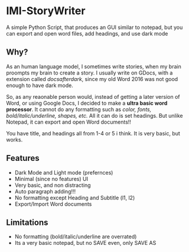 # IMI-StoryWriter
A simple Python Script, that produces an GUI similar to notepad,
but you can export and open word files, add headings, and use dark mode

## Why?
As an human language model, I sometimes write stories, when my brain proompts my brain to create a story. I usually write on GDocs, with a extension called _docsafterdark_, since my old Word 2016 was not good enough to have dark mode.

So, as any reaonable person would, instead of getting a later version of Word, or using Google Docs, I decided to make a __ultra basic word processor__. It cannot do any formatting such as _color, fonts, bold/italic/underline, shapes, etc._ All it can do is set headings. But unlike Notepad, it can export and open Word documents!! 

You have title, and headings all from 1-4 or 5 i think. It is very basic, but works.

## Features
- Dark Mode and Light mode (prefernces)
- Minimal (since no features) UI
- Very basic, and non distracting
- Auto paragraph adding!!!
- No formatting except Heading and Subtitle (l1, l2)
- Export/Import Word documents

## Limitations
- No formatting (bold/italic/underline are overrated)
- Its a very basic notepad, but no SAVE even, only SAVE AS

